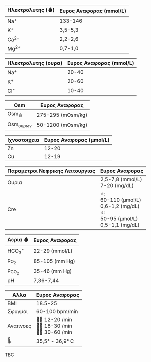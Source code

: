 
| Ηλεκτρολυτης (🩸) | Ευρος Αναφορας (mmol/L) |
| ----------------- | ----------------------- |
| Na<sup>+</sup>    | 133-146                 |
| Κ<sup>+</sup>     | 3,5-5,3                 |
| Ca<sup>2+</sup>   | 2,2-2,6                 |
| Mg<sup>2+</sup>   | 0,7-1,0                 |

| Ηλεκτρολυτης (ουρα) | Ευρος Αναφορας (mmol/L) |
| ------------------- | ----------------------- |
| Na<sup>+</sup>      | 20-40                   |
| Κ<sup>+</sup>       | 20-60                   |
| Cl<sup>-</sup>      | 10-40                   |

| Osm                 | Ευρος Αναφορας    |
| ------------------- | ----------------- |
| Osm<sub>🩸</sub>    | 275-295 (mOsm/kg) |
| Osm<sub>ουρων</sub> | 50-1200 (mOsm/kg) |
 
| Ιχνοστοιχεια | Ευρος Αναφορας (μmol/L) |
| ------------ | ----------------------- |
| Zn           | 12-20                   |
| Cu           | 12-19                   |

| Παραμετροι Νεφρικης Λειτουργιας | Ευρος Αναφορας                                                                                                  |
| ------------------------------- | --------------------------------------------------------------------------------------------------------------- |
| Ουρια                           | 2,5-7,8 (mmol/L)<br>7-20 (mg/dL)                                                                                |
| Cre                             | ♂:  <br>      60-110 (μmol/L)<br>      0,6-1,2 (mg/dL)<br>♀:  <br>      50-95 (μmol/L)<br>      0,5-1,1 (mg/dL) |

| Αερια 🩸                    | Ευρος Αναφορας |
| --------------------------- | -------------- |
| HCO<sub>3</sub><sup>-</sup> | 22-29 (mmol/L) |
| p<sub>O<sub>2</sub></sub>   | 85-105 (mm Hg) |
| p<sub>CO<sub>2</sub></sub>  | 35-46 (mm Hg)  |
| pH                          | 7,36-7,44      |

| Αλλα     | Ευρος Αναφορας                                           |
| -------- | -------------------------------------------------------- |
| BMI      | 18.5-25                                                  |
| Σφυγμοι  | 60-100 bpm/min                                           |
| Αναπνοες | 👨🏾  12-20 /min<br>👧🏼  18-30 /min<br>👶🏻  30-60 /min |
| 🌡️      | 35,5° - 36,9° C                                          |


TBC

